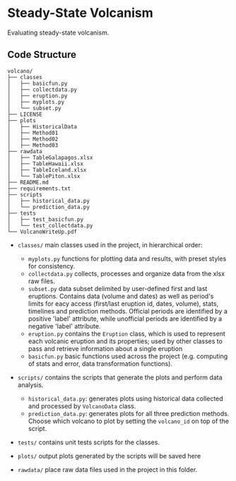 # Steady-State Volcanism
Evaluating steady-state volcanism.


## Code Structure

```
volcano/
├── classes
│   ├── basicfun.py
│   ├── collectdata.py
│   ├── eruption.py
│   ├── myplots.py
│   └── subset.py
├── LICENSE
├── plots
│   ├── HistoricalData
│   ├── Method01
│   ├── Method02
│   ├── Method03
├── rawdata
│   ├── TableGalapagos.xlsx
│   ├── TableHawaii.xlsx
│   ├── TableIceland.xlsx
│   └── TablePiton.xlsx
├── README.md
├── requirements.txt
├── scripts
│   ├── historical_data.py
│   └── prediction_data.py
├── tests
│   ├── test_basicfun.py
│   └── test_collectdata.py
└── VolcanoWriteUp.pdf
```

* `classes/` main classes used in the project, in hierarchical order:
  * `myplots.py` functions for plotting data and results, with preset styles for consistency.
  * `collectdata.py` collects, processes and organize data from the xlsx raw files.
  * `subset.py` data subset delimited by user-defined first and last eruptions. Contains data (volume and dates) 
as well as period's limits for eacy access (first/last eruption id, dates, volume), stats, timelines and prediction methods.
Official periods are identified by a positive 'label' attribute, while unofficial periods are identified by a negative 'label' attribute.
  * `eruption.py` contains the `Eruption` class, which is used to represent each volcanic eruption and its properties; used by other classes to pass and retrieve information about a single eruption
  * `basicfun.py` basic functions used across the project (e.g. computing of stats and error, data transformation functions).

* `scripts/` contains the scripts that generate the plots and perform data analysis.
  * `historical_data.py`: generates plots using historical data collected and processed by `VolcanoData` class. 
  * `prediction_data.py`: generates plots for all three prediction methods.
Choose which volcano to plot by setting the `volcano_id` on top of the script.
* `tests/` contains unit tests scripts for the classes.
* `plots/` output plots generated by the scripts will be saved here
* `rawdata/` place raw data files used in the project in this folder.
